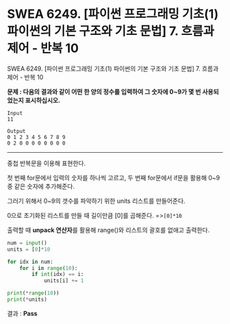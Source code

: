 # SWEA 6249. [파이썬 프로그래밍 기초(1) 파이썬의 기본 구조와 기초 문법] 7. 흐름과 제어 - 반복 10

SWEA 6249. [파이썬 프로그래밍 기초(1) 파이썬의 기본 구조와 기초 문법] 7. 흐름과 제어 - 반복 10



**문제 : 다음의 결과와 같이 어떤 한 양의 정수를 입력하여 그 숫자에 0~9가 몇 번 사용되었는지 표시하십시오.**

```
Input
11

Output
0 1 2 3 4 5 6 7 8 9
0 2 0 0 0 0 0 0 0 0
```

---
중첩 반복문을 이용해 표현한다.

첫 번째 for문에서 입력의 숫자를 하나씩 고르고, 두 번째 for문에서 if문을 활용해 0~9 중 같은 숫자에 추가해준다.

그러기 위해서 0~9의 갯수를 파악하기 위한 units 리스트를 만들어준다.

0으로 초기화된 리스트를 만들 때 길이만큼 [0]를 곱해준다. =>`[0]*10`

출력할 때 **unpack 연산자**를 활용해 range()와 리스트의 괄호를 없애고 출력한다.

```python
num = input()
units = [0]*10

for idx in num:
    for i in range(10):
        if int(idx) == i:
            units[i] += 1

print(*range(10))
print(*units)
```

결과 : **Pass**